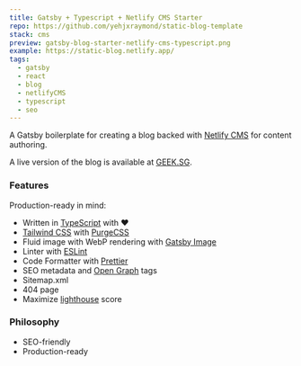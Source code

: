 ```yaml
---
title: Gatsby + Typescript + Netlify CMS Starter
repo: https://github.com/yehjxraymond/static-blog-template
stack: cms
preview: gatsby-blog-starter-netlify-cms-typescript.png
example: https://static-blog.netlify.app/
tags:
  - gatsby
  - react
  - blog
  - netlifyCMS
  - typescript
  - seo
---
```


A Gatsby boilerplate for creating a blog backed with [Netlify CMS](https://www.netlifycms.org) for content authoring.

A live version of the blog is available at [GEEK.SG](https://geek.sg).

### Features

Production-ready in mind:

- Written in [TypeScript](https://www.typescriptlang.org/) with ❤️
- [Tailwind CSS](https://tailwindcss.com) with [PurgeCSS](https://purgecss.com)
- Fluid image with WebP rendering with [Gatsby Image](https://www.gatsbyjs.com/plugins/gatsby-image/)
- Linter with [ESLint](https://eslint.org)
- Code Formatter with [Prettier](https://prettier.io)
- SEO metadata and [Open Graph](https://ogp.me/) tags
- Sitemap.xml
- 404 page
- Maximize [lighthouse](https://web.dev/measure/) score

### Philosophy

- SEO-friendly
- Production-ready
